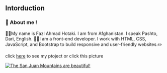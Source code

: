 ## Intorduction

 ### 🌟 About me !

 👨‍💻My name is Fazl Ahmad Hotaki. I am from Afghanistan. I speak Pashto, Dari, English. 
 📝👑I am a front-end developer. I work with HTML, CSS, JavaScript, and Bootstrap to build responsive and user-friendly websites.✏️
 
 click [here]( https://mrhadsheanas.github.io/fortest/) to see my ptoject or click this picture


[![The San Juan Mountains are beautiful!](https://as1.ftcdn.net/v2/jpg/04/19/88/84/1000_F_419888446_P7S1LROpN9ipTdDp30UH5MBUvqKg1QGH.jpg "San Juan Mountains")](https://mrhadsheanas.github.io/fortest/)